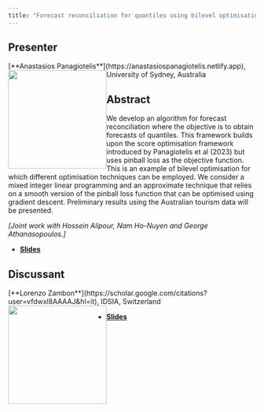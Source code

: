 ```yaml
---
title: "Forecast reconciliation for quantiles using bilevel optimisation"
---
```


## Presenter

<div class = "figure">
[**Anastasios Panagiotelis**](https://anastasiospanagiotelis.netlify.app), University of Sydney, Australia
<img src="/img/tas.png"  width=200px height=200px style="float:left">
</div>

## Abstract

We develop an algorithm for forecast reconciliation where the objective is to obtain forecasts of quantiles. This framework builds upon the score optimisation framework introduced by Panagiotelis et al (2023) but uses pinball loss as the objective function. This is an example of bilevel optimisation for which different optimisation techniques can be employed. We consider a mixed integer linear programming and an approximate technique that relies on a smooth version of the pinball loss function that can be optimised using gradient descent. Preliminary results using the Australian tourism data will be presented.

*[Joint work with Hossein Alipour, Nam Ho-Nuyen and George Athanasopoulos.]*

* [**Slides**](https://robjhyndman.com/files/prato/QuantileReco.pdf)

## Discussant

<div class = "figure">
[**Lorenzo Zambon**](https://scholar.google.com/citations?user=vfdwxl8AAAAJ&hl=it), IDSIA, Switzerland
<img src=/img/lorenzo.png  width=200px height=200px style="float:left">
</div>

* [**Slides**](https://robjhyndman.com/files/prato/Zambon_discussion_quantile_reconciliation.pdf)
